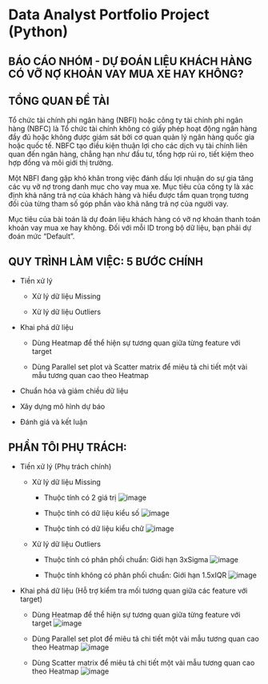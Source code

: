 # Data Analyst Portfolio Project (Python)
## BÁO CÁO NHÓM - DỰ ĐOÁN LIỆU KHÁCH HÀNG CÓ VỠ NỢ KHOẢN VAY MUA XE HAY KHÔNG?
## TỔNG QUAN ĐỀ TÀI
Tổ chức tài chính phi ngân hàng (NBFI) hoặc công ty tài chính phi ngân hàng (NBFC) là
Tổ chức tài chính không có giấy phép hoạt động ngân hàng đầy đủ hoặc không được giám
sát bởi cơ quan quản lý ngân hàng quốc gia hoặc quốc tế. NBFC tạo điều kiện thuận lợi
cho các dịch vụ tài chính liên quan đến ngân hàng, chẳng hạn như đầu tư, tổng hợp rủi ro,
tiết kiệm theo hợp đồng và môi giới thị trường.

Một NBFI đang gặp khó khăn trong việc đánh dấu lợi nhuận do sự gia tăng các vụ vỡ nợ
trong danh mục cho vay mua xe. Mục tiêu của công ty là xác định khả năng trả nợ của
khách hàng và hiểu được tầm quan trọng tương đối của từng tham số góp phần vào khả
năng trả nợ của người vay.

Mục tiêu của bài toán là dự đoán liệu khách hàng có vỡ nợ khoản thanh toán khoản vay
mua xe hay không. Đối với mỗi ID trong bộ dữ liệu, bạn phải dự đoán mức “Default”.

## QUY TRÌNH LÀM VIỆC: 5 BƯỚC CHÍNH
- Tiền xử lý
  
  - Xử lý dữ liệu Missing
  
  - Xử lý dữ liệu Outliers
 
- Khai phá dữ liệu
  
  - Dùng Heatmap để thể hiện sự tương quan giữa từng feature với target
  
  - Dùng Parallel set plot và Scatter matrix để miêu tả chi tiết một vài mẫu tương quan cao theo Heatmap

- Chuẩn hóa và giảm chiều dữ liệu

- Xây dựng mô hình dự báo

- Đánh giá và kết luận
## PHẦN TÔI PHỤ TRÁCH:
- Tiền xử lý (Phụ trách chính)
  
  - Xử lý dữ liệu Missing

    - Thuộc tính có 2 giá trị
    ![image](https://user-images.githubusercontent.com/128765957/227457886-9069fc81-747b-4e09-9054-563223620707.png)

    - Thuộc tính có dữ liệu kiểu số
    ![image](https://user-images.githubusercontent.com/128765957/227458111-9106922e-750b-45a2-bee6-e2f3cad6739f.png)

    - Thuộc tính có dữ liệu kiểu chữ
    ![image](https://user-images.githubusercontent.com/128765957/227458351-3efac4db-5ecf-4bad-9dda-4031f342bdf2.png)

  
  - Xử lý dữ liệu Outliers

    - Thuộc tính có phân phối chuẩn: Giới hạn 3xSigma
    ![image](https://user-images.githubusercontent.com/128765957/227458587-abaa59f8-3344-4e3c-83d3-2c09562f3816.png)

    - Thuộc tính không có phân phối chuẩn: Giới hạn 1.5xIQR
    ![image](https://user-images.githubusercontent.com/128765957/227458949-bdc58787-87bf-42e6-9f78-f9652a157bc9.png)

 
- Khai phá dữ liệu (Hỗ trợ kiểm tra mối tương quan giữa các feature với target)
  
  - Dùng Heatmap để thể hiện sự tương quan giữa từng feature với target
  ![image](https://user-images.githubusercontent.com/128765957/227459062-d57f216f-f464-493f-a0ec-cd8a07e66b54.png)

  - Dùng Parallel set plot để miêu tả chi tiết một vài mẫu tương quan cao theo Heatmap
  ![image](https://user-images.githubusercontent.com/128765957/227459309-f2ae2a04-fda9-4766-b751-57bb325dc967.png)

  - Dùng Scatter matrix để miêu tả chi tiết một vài mẫu tương quan cao theo Heatmap
  ![image](https://user-images.githubusercontent.com/128765957/227459436-2ad6788a-e862-45ee-bebc-35bc71a92ea2.png)


